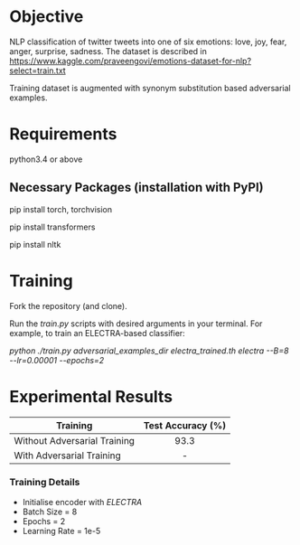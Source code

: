 # Objective

NLP classification of twitter tweets into one of six emotions: love, joy, fear, anger, surprise, sadness.
The dataset is described in https://www.kaggle.com/praveengovi/emotions-dataset-for-nlp?select=train.txt

Training dataset is augmented with synonym substitution based adversarial examples.


# Requirements

python3.4 or above

## Necessary Packages (installation with PyPI)

pip install torch, torchvision

pip install transformers

pip install nltk


# Training

Fork the repository (and clone).

Run the _train.py_ scripts with desired arguments in your terminal. For example, to train an ELECTRA-based classifier:

_python ./train.py adversarial_examples_dir electra_trained.th electra --B=8 --lr=0.00001 --epochs=2_

# Experimental Results

| Training | Test Accuracy (%) |
| ----------------- | :-----------------: |
Without Adversarial Training| 93.3 |
With Adversarial Training | - |


### Training Details

- Initialise encoder with _ELECTRA_
- Batch Size = 8
- Epochs = 2
- Learning Rate = 1e-5
